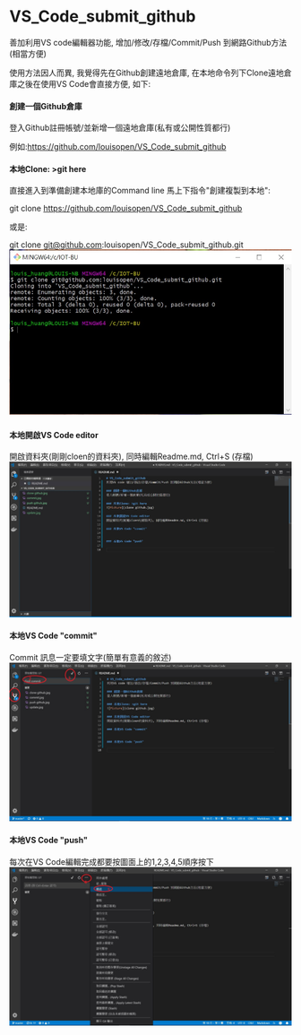 # VS_Code_submit_github
善加利用VS code編輯器功能, 增加/修改/存檔/Commit/Push 到網路Github方法(相當方便)

使用方法因人而異, 我覺得先在Github創建遠地倉庫, 在本地命令列下Clone遠地倉庫之後在使用VS Code會直接方便, 如下:

#### 創建一個Github倉庫
登入Github註冊帳號/並新增一個遠地倉庫(私有或公開性質都行)

例如:https://github.com/louisopen/VS_Code_submit_github

#### 本地Clone: >git here
直接進入到準備創建本地庫的Command line 馬上下指令"創建複製到本地": 

git clone https://github.com/louisopen/VS_Code_submit_github

或是: 

git clone git@github.com:louisopen/VS_Code_submit_github.git
![Picture](clone_github.jpg)

#### 本地開啟VS Code editor
開啟資料夾(剛剛cloen的資料夾), 同時編輯Readme.md, Ctrl+S (存檔)
![Picture](update_github.jpg)

#### 本地VS Code "commit" 
Commit 訊息一定要填文字(簡單有意義的敘述)
![Picture](commit.jpg)

#### 本地VS Code "push"
每次在VS Code編輯完成都要按圖面上的1,2,3,4,5順序按下
![Picture](push_github.jpg)
